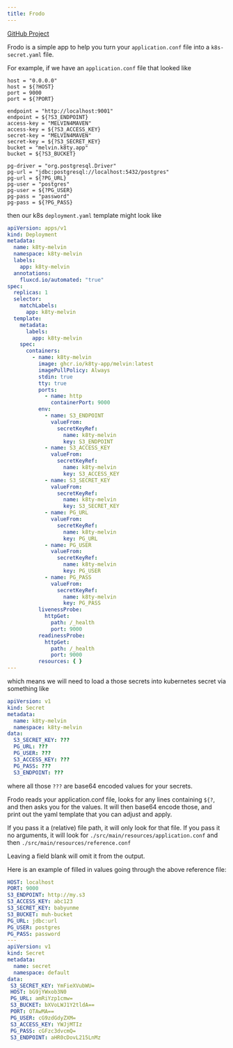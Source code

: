 ```yaml
---
title: Frodo
---
```


[GitHub Project](https://github.com/k8ty-app/frodo/)

Frodo is a simple app to help you turn your `application.conf` file into a `k8s-secret.yaml` file.

For example, if we have an `application.conf` file that looked like

```hocon
host = "0.0.0.0"
host = ${?HOST}
port = 9000
port = ${?PORT}

endpoint = "http://localhost:9001"
endpoint = ${?S3_ENDPOINT}
access-key = "MELVIN4MAVEN"
access-key = ${?S3_ACCESS_KEY}
secret-key = "MELVIN4MAVEN"
secret-key = ${?S3_SECRET_KEY}
bucket = "melvin.k8ty.app"
bucket = ${?S3_BUCKET}

pg-driver = "org.postgresql.Driver"
pg-url = "jdbc:postgresql://localhost:5432/postgres"
pg-url = ${?PG_URL}
pg-user = "postgres"
pg-user = ${?PG_USER}
pg-pass = "password"
pg-pass = ${?PG_PASS}
```

then our k8s `deployment.yaml` template might look like

```yaml
apiVersion: apps/v1
kind: Deployment
metadata:
  name: k8ty-melvin
  namespace: k8ty-melvin
  labels:
    app: k8ty-melvin
  annotations:
    fluxcd.io/automated: "true"
spec:
  replicas: 1
  selector:
    matchLabels:
      app: k8ty-melvin
  template:
    metadata:
      labels:
        app: k8ty-melvin
    spec:
      containers:
        - name: k8ty-melvin
          image: ghcr.io/k8ty-app/melvin:latest
          imagePullPolicy: Always
          stdin: true
          tty: true
          ports:
            - name: http
              containerPort: 9000
          env:
            - name: S3_ENDPOINT
              valueFrom:
                secretKeyRef:
                  name: k8ty-melvin
                  key: S3_ENDPOINT
            - name: S3_ACCESS_KEY
              valueFrom:
                secretKeyRef:
                  name: k8ty-melvin
                  key: S3_ACCESS_KEY
            - name: S3_SECRET_KEY
              valueFrom:
                secretKeyRef:
                  name: k8ty-melvin
                  key: S3_SECRET_KEY
            - name: PG_URL
              valueFrom:
                secretKeyRef:
                  name: k8ty-melvin
                  key: PG_URL
            - name: PG_USER
              valueFrom:
                secretKeyRef:
                  name: k8ty-melvin
                  key: PG_USER
            - name: PG_PASS
              valueFrom:
                secretKeyRef:
                  name: k8ty-melvin
                  key: PG_PASS
          livenessProbe:
            httpGet:
              path: /_health
              port: 9000
          readinessProbe:
            httpGet:
              path: /_health
              port: 9000
          resources: { }
---
```

which means we will need to load a those secrets into kubernetes secret via something like

```yaml
apiVersion: v1
kind: Secret
metadata:
  name: k8ty-melvin
  namespace: k8ty-melvin
data:
  S3_SECRET_KEY: ???
  PG_URL: ???
  PG_USER: ???
  S3_ACCESS_KEY: ???
  PG_PASS: ???
  S3_ENDPOINT: ???
```

where all those `???` are base64 encoded values for your secrets.

Frodo reads your application.conf file, looks for any lines containing `${?`, and then asks you
for the values. It will then base64 encode those, and print out the yaml template that you can adjust
and apply.

If you pass it a (relative) file path, it will only look for that file. If you pass it no arguments, it will look for
`./src/main/resources/application.conf` and then `./src/main/resources/reference.conf`

Leaving a field blank will omit it from the output.

Here is an example of filled in values going through the above reference file:

```yaml
HOST: localhost
PORT: 9000
S3_ENDPOINT: http://my.s3
S3_ACCESS_KEY: abc123
S3_SECRET_KEY: babyunme
S3_BUCKET: muh-bucket
PG_URL: jdbc:url
PG_USER: postgres
PG_PASS: password
---
apiVersion: v1
kind: Secret
metadata:
  name: secret
  namespace: default
data:
 S3_SECRET_KEY: YmFieXVubWU=
 HOST: bG9jYWxob3N0
 PG_URL: amRiYzp1cmw=
 S3_BUCKET: bXVoLWJ1Y2tldA==
 PORT: OTAwMA==
 PG_USER: cG9zdGdyZXM=
 S3_ACCESS_KEY: YWJjMTIz
 PG_PASS: cGFzc3dvcmQ=
 S3_ENDPOINT: aHR0cDovL215LnMz
 ```
